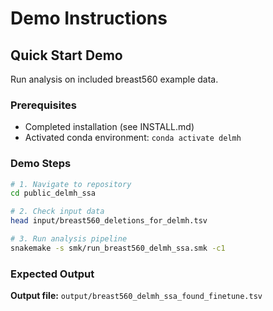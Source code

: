 # Demo Instructions

## Quick Start Demo

Run analysis on included breast560 example data.

### Prerequisites
- Completed installation (see INSTALL.md)
- Activated conda environment: `conda activate delmh`

### Demo Steps

```bash
# 1. Navigate to repository
cd public_delmh_ssa

# 2. Check input data
head input/breast560_deletions_for_delmh.tsv

# 3. Run analysis pipeline
snakemake -s smk/run_breast560_delmh_ssa.smk -c1
```

### Expected Output

**Output file:** `output/breast560_delmh_ssa_found_finetune.tsv`
